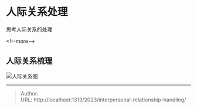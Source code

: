 # 人际关系处理


思考人际关系的处理

&lt;!--more--&gt;

## 人际关系梳理

![人际关系图](https://picped-1301226557.cos.ap-beijing.myqcloud.com/BRM_20230527_人际关系图.png)


---

> Author:   
> URL: http://localhost:1313/2023/interpersonal-relationship-handling/  

